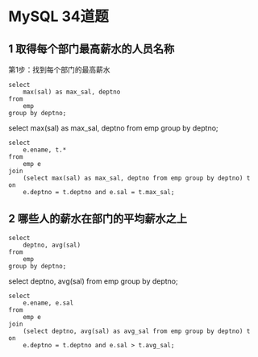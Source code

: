 # MySQL 34道题

## 1 取得每个部门最高薪水的人员名称

第1步：找到每个部门的最高薪水

```MySQL
select
    max(sal) as max_sal, deptno
from
    emp
group by deptno;
```

select max(sal) as max_sal, deptno from emp group by deptno;

```MySQL
select
    e.ename, t.*
from
    emp e
join
    (select max(sal) as max_sal, deptno from emp group by deptno) t
on
    e.deptno = t.deptno and e.sal = t.max_sal;
```

## 2 哪些人的薪水在部门的平均薪水之上

```MySQL
select
    deptno, avg(sal)
from
    emp
group by deptno;
```
select deptno, avg(sal) from emp group by deptno;

```MySQL
select
    e.ename, e.sal
from
    emp e
join
    (select deptno, avg(sal) as avg_sal from emp group by deptno) t
on
    e.deptno = t.deptno and e.sal > t.avg_sal;
```